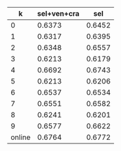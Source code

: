 | k      | sel+ven+cra | sel    |
|--------|-------------|--------|
| 0      | 0.6373      | 0.6452 |
| 1      | 0.6317      | 0.6395 |
| 2      | 0.6348      | 0.6557 |
| 3      | 0.6213      | 0.6179 |
| 4      | 0.6692      | 0.6743 |
| 5      | 0.6213      | 0.6206 |
| 6      | 0.6537      | 0.6534 |
| 7      | 0.6551      | 0.6582 |
| 8      | 0.6241      | 0.6201 |
| 9      | 0.6577      | 0.6622 |
| online | 0.6764      | 0.6772 |